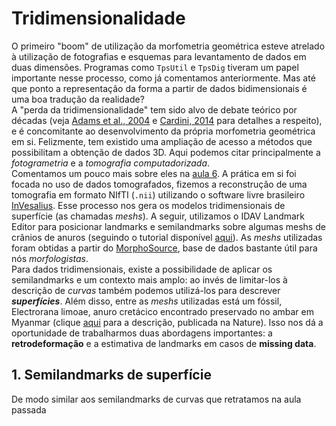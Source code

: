 # Tridimensionalidade
O primeiro "boom" de utilização da morfometria geométrica esteve atrelado à utilização de fotografias e esquemas para levantamento de dados em duas dimensões. Programas como `TpsUtil` e `TpsDig` tiveram um papel importante nesse processo, como já comentamos anteriormente. Mas até que ponto a representação da forma a partir de dados bidimensionais é uma boa tradução da realidade?  
A "perda da tridimensionalidade" tem sido alvo de debate teórico por décadas (veja [Adams et al., 2004](https://doi.org/10.1080/11250000409356545) e [Cardini, 2014](https://doi.org/10.4404/hystrix-25.2-10993) para detalhes a respeito), e é concomitante ao desenvolvimento da própria morfometria geométrica em si. Felizmente, tem existido uma ampliação de acesso a métodos que possibilitam a obtenção de dados 3D. Aqui podemos citar principalmente a *fotogrametria* e a *tomografia computadorizada*.  
Comentamos um pouco mais sobre eles na [aula 6](Aula%206.pdf). A prática em si foi focada no uso de dados tomografados, fizemos a reconstrução de uma tomografia em formato NIfTI (`.nii`) utilizando o software livre brasileiro [InVesalius](https://www.gov.br/cti/pt-br/acesso-a-informacao/acoes-e-programas/invesalius). Esse processo nos gera os modelos tridimensionais de superfície (as chamadas *meshs*). A seguir, utilizamos o IDAV Landmark Editor para posicionar landmarks e semilandmarks sobre algumas meshs de crânios de anuros (seguindo o tutorial disponível [aqui](Aula%206%20-%20Tutorial.pdf)). As *meshs* utilizadas foram obtidas a partir do [MorphoSource](https://morphosource.org/), base de dados bastante útil para nós *morfologistas*.   
Para dados tridimensionais, existe a possibilidade de aplicar os semilandmarks e um contexto mais amplo: ao invés de limitar-los à descrição de *curvas* também podemos utilizá-los para descrever ***superfícies***. Além disso, entre as *meshs* utilizadas está um fóssil, Electrorana limoae, anuro cretácico encontrado preservado no ambar em Myanmar (clique [aqui](https://doi.org/10.1038/s41598-018-26848-w) para a descrição, publicada na Nature). Isso nos dá a oportunidade de trabalharmos duas abordagens importantes: a **retrodeformação** e a estimativa de landmarks em casos de **missing data**.  

## 1. Semilandmarks de superfície
De modo similar aos semilandmarks de curvas que retratamos na aula passada 
